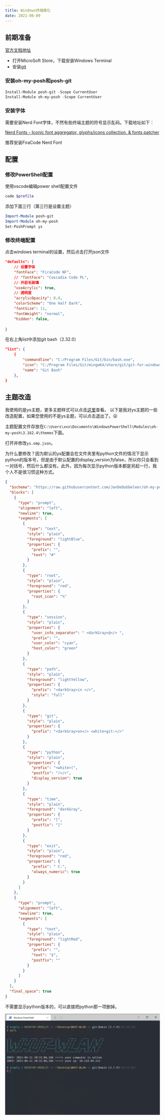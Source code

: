```yaml
---
title: Windows终端美化
date: 2021-06-09
---
```


## 前期准备

[官方文档地址](https://docs.microsoft.com/zh-cn/windows/terminal/)

- 打开MicroSoft Store，下载安装Windows Terminal
- 安装[git](https://git-scm.com/)

### 安装oh-my-posh和posh-git

```powershell
Install-Module posh-git -Scope CurrentUser
Install-Module oh-my-posh -Scope CurrentUser
```

### 安装字体

需要安装Nerd Font字体，不然有些终端主题的符号显示乱码。下载地址如下：

[Nerd Fonts - Iconic font aggregator, glyphs/icons collection, & fonts patcher](https://www.nerdfonts.com/font-downloads)

推荐安装FiraCode Nerd Font

## 配置

### 修改PowerShell配置

使用vscode编辑power shell配置文件

```powershell
code $profile
```

添加下面三行（第三行是设置主题）

```powershell
Import-Module posh-git
Import-Module oh-my-posh
Set-PoshPrompt ys
```

### 修改终端配置

点击windows terminal的设置，然后点击打开json文件

```json
"defaults": {
    // 设置字体
    "fontFace": "FiraCode NF",
    // "fontFace": "Cascadia Code PL",
    // 开启毛玻璃
    "useAcrylic": true,
    // 透明度
    "acrylicOpacity": 0.9,
    "colorScheme": "One Half Dark",
    "fontSize": 11,
    "fontWeight": "normal",
    "hidden": false,
    
}
```

在右上角list中添加git bash（2.32.0）

```json
"list": {
    {
        "commandline": "C:/Program Files/Git/bin/bash.exe",
        "icon": "C:/Program Files/Git/mingw64/share/git/git-for-windows.ico",
        "name": "Git Bash"
    },
}
```

## 主题改造

我使用的是ys主题，更多主题样式可以点击[这里](https://ohmyposh.dev/docs/themes/)查看。
以下是我对ys主题的一些改造配置，如果您使用的不是ys主题，可以点击退出了。😜

主题配置文件存放在`C:\Users\xxx\Documents\WindowsPowerShell\Modules\oh-my-posh\3.162.4\themes`下面。

打开并修改`ys.omp.json`。

为什么要修改？因为默认的ys配置会在文件夹里有python文件的情况下显示python的版本号，但是由于默认配置的display_version为false，所以你只会看到一对括号，然后什么都没有。此外，因为每次显示python版本都是另起一行，我个人不是很习惯这种方式。

```json
{
  "$schema": "https://raw.githubusercontent.com/JanDeDobbeleer/oh-my-posh/main/themes/schema.json",
  "blocks": [
    {
      "type": "prompt",
      "alignment": "left",
      "newline": true,
      "segments": [
        {
          "type": "text",
          "style": "plain",
          "foreground": "lightBlue",
          "properties": {
            "prefix": "",
            "text": "#"
          }
        },
        {
          "type": "root",
          "style": "plain",
          "foreground": "red",
          "properties": {
            "root_icon": "%"
          }
        },
        {
          "type": "session",
          "style": "plain",
          "properties": {
            "user_info_separator": " <darkGray>@</> ",
            "prefix": "",
            "user_color": "cyan",
            "host_color": "green"
          }
        },
        {
          "type": "path",
          "style": "plain",
          "foreground": "lightYellow",
          "properties": {
            "prefix": "<darkGray>in </>",
            "style": "full"
          }
        },
        {
          "type": "git",
          "style": "plain",
          "properties": {
            "prefix": "<darkGray>on</> <white>git:</>"
          }
        },
        {
          "type": "python",
          "style": "plain",
          "properties": {
            "prefix": "<white>(",
            "postfix": ")</>",
            "display_version": true
          }
        },
        {
          "type": "time",
          "style": "plain",
          "foreground": "darkGray",
          "properties": {
            "prefix": "[",
            "postfix": "]"
          }
        },
        {
          "type": "exit",
          "style": "plain",
          "foreground": "red",
          "properties": {
            "prefix": " C:",
            "always_numeric": true
          }
        }
      ]
    },
    {
      "type": "prompt",
      "alignment": "left",
      "newline": true,
      "segments": [
        {
          "type": "text",
          "style": "plain",
          "foreground": "lightRed",
          "properties": {
            "prefix": "",
            "text": "$",
            "postfix": ""
          }
        }
      ]
    }
  ],
  "final_space": true
}
```

不需要显示python版本的，可以直接把python那一项删掉。

<img src="./img/winterminal.png" alt="效果图" style="zoom:60%;" />
